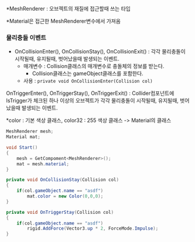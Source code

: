 *MeshRenderer : 오브젝트의 재질에 접근할때 쓰는 타입

*Material은 접근한 MeshRenderer변수에서 가져옴

### 물리충돌 이벤트

- OnCollisionEnter(), OnCollisionStay(), OnCollisionExit() : 각각 물리충돌이 시작될때, 유지될때, 벗어났을때 발생되는 이벤트. 
  - 매개변수 : Collision클래스의 매개변수로 충돌체의 정보를 받는다.
    - Collision클래스는 gameObject클래스를 포함한다.
  - 사용 : `private void OnCollisionEnter(Collision col)`

OnTriggerEnter(), OnTriggerStay(), OnTriggerExit() : Collider컴포넌트에 IsTrigger가 체크된 하나 이상의 오브젝트가 각각 물리충돌이 시작될때, 유지될때, 벗어났을때 발생되는 이벤트. 



*color : 기본 색상 클래스, color32 : 255 색상 클래스 -> Material의 클래스

```c#
MeshRenderer mesh;
Material mat;

void Start()
{
	mesh = GetCompoment<MeshRenderer>();
	mat = mesh.material;
}

private void OnCollisionStay(Collision col)
{
    if(col.gameObject.name == "asdf")
		mat.color = new Color(0,0,0);
}

private void OnTriggerStay(Collision col)
{
    if(col.gameObject.name == "asdf")
        rigid.AddForce(Vector3.up * 2, ForceMode.Impulse);
}
```

